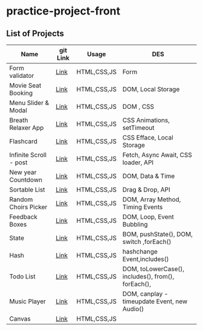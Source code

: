 # practice-project-front

## List of Projects

| Name                   | git Link                                                                                                       | Usage       | DES                                                |
| ---------------------- | -------------------------------------------------------------------------------------------------------------- | ----------- | -------------------------------------------------- |
| Form validator         | [Link](https://github.com/sajjad-10/practice-project-front/tree/main/Form%20Validator)                         | HTML,CSS,JS | Form                                               |
| Movie Seat Booking     | [Link](https://github.com/sajjad-10/practice-project-front/tree/main/Movie%Seat%Booking)                       | HTML,CSS,JS | DOM, Local Storage                                 |
| Menu Slider & Modal    | [Link](https://github.com/sajjad-10/practice-project-front/tree/main/Menu%20Slider%20%26%20Modal)              | HTML,CSS,JS | DOM , CSS                                          |
| Breath Relaxer App     | [Link](https://github.com/sajjad-10/practice-project-front/tree/main/Breath%20Relaxer%20App)                   | HTML,CSS,JS | CSS Animations, setTimeout                         |
| Flashcard              | [Link](<https://github.com/sajjad-10/practice-project-front/tree/main/Flashcard%20(memory)>)                   | HTML,CSS,JS | CSS Efface, Local Storage                          |
| Infinite Scroll - post | [Link](https://github.com/sajjad-10/practice-project-front/tree/main/Infinite%20Scroll%20-%20post%20-%20fetch) | HTML,CSS,JS | Fetch, Async Await, CSS loader, API                |
| New year Countdown     | [Link](https://github.com/sajjad-10/practice-project-front/tree/main/New%20year%20Countdown)                   | HTML,CSS,JS | DOM, Data & Time                                   |
| Sortable List          | [Link](https://github.com/sajjad-10/practice-project-front/tree/main/Sortable%20List)                          | HTML,CSS,JS | Drag & Drop, API                                   |
| Random Choirs Picker   | [Link](https://github.com/sajjad-10/practice-project-front/tree/main/Random%20Choirs%20Picker)                 | HTML,CSS,JS | DOM, Array Method, Timing Events                   |
| Feedback Boxes         | [Link](https://github.com/sajjad-10/practice-project-front/tree/main/Random%20Choirs%20Picker)                 | HTML,CSS,JS | DOM, Loop, Event Bubbling                          |
| State                  | [Link](https://github.com/sajjad-10/practice-project-front/tree/main/State)                                    | HTML,CSS,JS | BOM, pushState(), DOM, switch ,forEach()           |
| Hash                   | [Link](https://github.com/sajjad-10/practice-project-front/tree/main/Hash)                                     | HTML,CSS,JS | hashchange Event,includes()                        |
| Todo List              | [Link](https://github.com/sajjad-10/practice-project-front/tree/main/Todo%20List)                              | HTML,CSS,JS | DOM, toLowerCase(), includes(), from(), forEach(), |
| Music Player           | [Link](https://github.com/sajjad-10/practice-project-front/tree/main/Music%20player)                           | HTML,CSS,JS | DOM, canplay - timeupdate Event, new Audio()       |
| Canvas                 | [Link](https://github.com/sajjad-10/practice-project-front/tree/main/Canvas)                                   | HTML,CSS,JS |                                                    |
